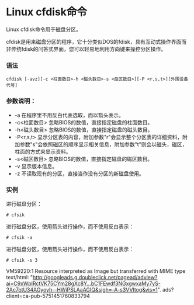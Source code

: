 
# Linux cfdisk命令



Linux cfdisk命令用于磁盘分区。

cfdisk是用来磁盘分区的程序，它十分类似DOS的fdisk，具有互动式操作界面而非传统fdisk的问答式界面，您可以轻易地利用方向键来操控分区操作。

### 语法

```
cfdisk [-avz][-c <柱面数目>-h <磁头数目>-s <盘区数目>][-P <r,s,t>][外围设备代号]

```

### 参数说明：

*   -a 在程序里不用反白代表选取，而以箭头表示。
*   -c&lt;柱面数目&gt; 忽略BIOS的数值，直接指定磁盘的柱面数目。
*   -h&lt;磁头数目&gt; 忽略BIOS的数值，直接指定磁盘的磁头数目。
*   -P&lt;r,s,t&gt; 显示分区表的内容，附加参数"r"会显示整个分区表的详细资料，附加参数"s"会依照磁区的顺序显示相关信息，附加参数"t"则会以磁头，磁区，柱面的方式来显示资料。
*   -s&lt;磁区数目&gt; 忽略BIOS的数值，直接指定磁盘的磁区数目。
*   -v 显示版本信息。
*   -z 不读取现有的分区，直接当作没有分区的新磁盘使用。

### 实例

进行磁盘分区：

```
# cfsik

```

进行磁盘分区，使用箭头进行操作，而不使用反白表示：

```
# cfsik -a

```

进行磁盘分区，使用箭头进行操作，而不使用反白表示：

```
# cfsik -s 3

```



VM59220:1 Resource interpreted as Image but transferred with MIME type text/html: "http://googleads.g.doubleclick.net/pagead/adview?ai=C9xWpIRctVK75CYm28gXc8Y…bC1FEwdf3NGxgwxaMy7yS-2Ac7otU34AGyoyh--HWiPSLAaAGIQ&sigh=-A-s3VVItog&vis=1". ads?client=ca-pub-5751451760833794

